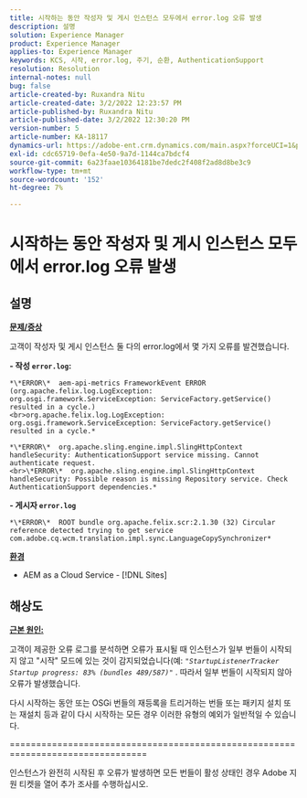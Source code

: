 ```yaml
---
title: 시작하는 동안 작성자 및 게시 인스턴스 모두에서 error.log 오류 발생
description: 설명
solution: Experience Manager
product: Experience Manager
applies-to: Experience Manager
keywords: KCS, 시작, error.log, 주기, 순환, AuthenticationSupport
resolution: Resolution
internal-notes: null
bug: false
article-created-by: Ruxandra Nitu
article-created-date: 3/2/2022 12:23:57 PM
article-published-by: Ruxandra Nitu
article-published-date: 3/2/2022 12:30:20 PM
version-number: 5
article-number: KA-18117
dynamics-url: https://adobe-ent.crm.dynamics.com/main.aspx?forceUCI=1&pagetype=entityrecord&etn=knowledgearticle&id=40187aa0-239a-ec11-b400-00224805ad55
exl-id: cdc65719-0efa-4e50-9a7d-1144ca7bdcf4
source-git-commit: 6a23faae10364181be7dedc2f408f2ad8d8be3c9
workflow-type: tm+mt
source-wordcount: '152'
ht-degree: 7%

---
```


# 시작하는 동안 작성자 및 게시 인스턴스 모두에서 error.log 오류 발생

## 설명


<u><b>문제/증상</b></u>

고객이 작성자 및 게시 인스턴스 둘 다의 error.log에서 몇 가지 오류를 발견했습니다.

<b>- 작성 `error.log`:</b>

```
*\*ERROR\*  aem-api-metrics FrameworkEvent ERROR (org.apache.felix.log.LogException: org.osgi.framework.ServiceException: ServiceFactory.getService() resulted in a cycle.)
<br>org.apache.felix.log.LogException: org.osgi.framework.ServiceException: ServiceFactory.getService() resulted in a cycle.*
```


```
*\*ERROR\*  org.apache.sling.engine.impl.SlingHttpContext handleSecurity: AuthenticationSupport service missing. Cannot authenticate request.
<br>\*ERROR\*  org.apache.sling.engine.impl.SlingHttpContext handleSecurity: Possible reason is missing Repository service. Check AuthenticationSupport dependencies.*
```


<b>- 게시자 `error.log`</b>

```
*\*ERROR\*  ROOT bundle org.apache.felix.scr:2.1.30 (32) Circular reference detected trying to get service com.adobe.cq.wcm.translation.impl.sync.LanguageCopySynchronizer*
```


<u><b>환경</b></u>

- AEM as a Cloud Service - [!DNL Sites]



## 해상도


<u><b>근본 원인:</b></u>

고객이 제공한 오류 로그를 분석하면 오류가 표시될 때 인스턴스가 일부 번들이 시작되지 않고 &quot;시작&quot; 모드에 있는 것이 감지되었습니다(예: *`"StartupListenerTracker Startup progress: 83% (bundles 489/587)"`* . 따라서 일부 번들이 시작되지 않아 오류가 발생했습니다.

다시 시작하는 동안 또는 OSGi 번들의 재등록을 트리거하는 번들 또는 패키지 설치 또는 재설치 등과 같이 다시 시작하는 모든 경우 이러한 유형의 예외가 일반적일 수 있습니다.



================================================================================

인스턴스가 완전히 시작된 후 오류가 발생하면 모든 번들이 활성 상태인 경우 Adobe 지원 티켓을 열어 추가 조사를 수행하십시오.
